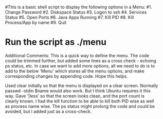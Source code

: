 #This is a basic shell script to display the following options in a Menu:
#1. Change Password
#2. Diskspace Status
#3. Logon to ssh
#4. Services Status
#5. Open Ports
#6. Java Apps Running
#7. Kill PID
#8. Kill Process/App by name
#9. Quit

# Run the script as ./menu

Additional Comments:
This is a quick way to define the menu. The code could be trimmed further, but added some lines as a cross check - echoing ps status, etc.
In case we want to add more options, all we need to do is to add to the below 'Menu' which stores all the menu options, and make corresponding changes by appending code. Hope this helps. 

Used clear initially so that the menu is displayed on a clear screen.
Normally passwd -stdin $name would also work. But I think Ubuntu requires it this way.
Gave '|less' so that the screen looks clean, and the port count is clearly known.
I had the kill function to be able to kill both PID wise as well as process name wise.
The ps status might prolong the code and could be avoided, but I added just as a cross-check.
   
